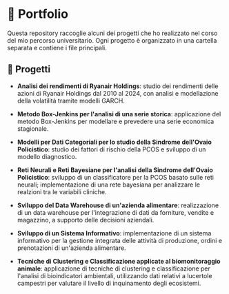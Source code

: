 # 🌟 Portfolio

Questa repository raccoglie alcuni dei progetti che ho realizzato nel corso del mio percorso universitario. Ogni progetto è organizzato in una cartella separata e contiene i file principali.

## 📂 Progetti

- **Analisi dei rendimenti di Ryanair Holdings**: studio dei rendimenti delle azioni di Ryanair Holdings dal 2010 al 2024, con analisi e modellazione della volatilità tramite modelli GARCH. 

- **Metodo Box-Jenkins per l'analisi di una serie storica**: applicazione del metodo Box-Jenkins per modellare e prevedere una serie economica stagionale. 

- **Modelli per Dati Categoriali per lo studio della Sindrome dell'Ovaio Policistico**: studio dei fattori di rischio della PCOS e sviluppo di un modello diagnostico. 

- **Reti Neurali e Reti Bayesiane per l'analisi della Sindrome dell'Ovaio Policistico**: sviluppo di un classificatore per la PCOS basato sulle reti neurali; implementazione di una rete bayesiana per analizzare le realzioni tra le variabili cliniche.

- **Sviluppo del Data Warehouse di un'azienda alimentare**: realizzazione di un data warehouse per l'integrazione di dati da forniture, vendite e magazzino, a supporto delle decisioni aziendali. 

- **Sviluppo di un Sistema Informativo**: implementazione di un sistema informativo per la gestione integrata delle attività di produzione, ordini e prenotazioni di un'azienda alimentare.  

- **Tecniche di Clustering e Classificazione applicate al biomonitoraggio animale**: applicazione di tecniche di clustering e classificazione per l'analisi di bioindicatori ambientali, utilizzando dati relativi a lucertole campestri per valutare il livello di inquinamento degli ecosistemi. 
